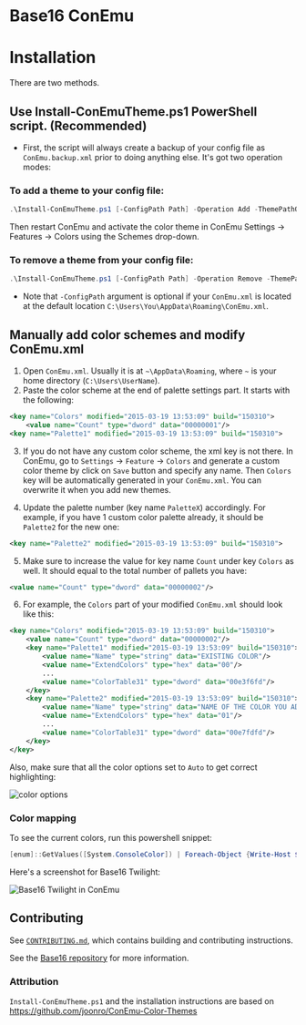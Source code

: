 # Base16 ConEmu

# Installation

There are two methods.

## Use Install-ConEmuTheme.ps1 PowerShell script. (Recommended)

- First, the script will always create a backup of your config file as
  `ConEmu.backup.xml` prior to doing anything else. It's got two
  operation modes:

### To add a theme to your config file:

```ps1
.\Install-ConEmuTheme.ps1 [-ConfigPath Path] -Operation Add -ThemePathOrName .\themes\base16-twilight.xml
```

Then restart ConEmu and activate the color theme in ConEmu Settings ->
Features -> Colors using the Schemes drop-down.

### To remove a theme from your config file:

```ps1
.\Install-ConEmuTheme.ps1 [-ConfigPath Path] -Operation Remove -ThemePathOrName "Base16 Twilight"
```

- Note that `-ConfigPath` argument is optional if your `ConEmu.xml` is
  located at the default location
  `C:\Users\You\AppData\Roaming\ConEmu.xml`.

## Manually add color schemes and modify ConEmu.xml

1. Open `ConEmu.xml`. Usually it is at  `~\AppData\Roaming`, where `~`
   is your home directory (`C:\Users\UserName`).
2. Paste the color scheme at the end of palette settings part. It starts
   with the following:

```xml
<key name="Colors" modified="2015-03-19 13:53:09" build="150310">
    <value name="Count" type="dword" data="00000001"/>
<key name="Palette1" modified="2015-03-19 13:53:09" build="150310">
```

3. If you do not have any custom color scheme, the xml key is not there.
   In ConEmu, go to `Settings` -> `Feature` -> `Colors` and generate a
   custom color theme by click on `Save` button and specify any name.
   Then `Colors` key will be automatically generated in your
   `ConEmu.xml`. You can overwrite it when you add new themes.

4. Update the palette number (key name `PaletteX`) accordingly. For
   example, if you have 1 custom color palette already, it should be
   `Palette2` for the new one:

```xml
<key name="Palette2" modified="2015-03-19 13:53:09" build="150310">
```

5. Make sure to increase the value for key name `Count` under key
   `Colors` as well. It should equal to the total number of pallets you
   have:

```xml
<value name="Count" type="dword" data="00000002"/>
```

6. For example, the `Colors` part of your modified `ConEmu.xml` should
   look like this:

```xml
<key name="Colors" modified="2015-03-19 13:53:09" build="150310">
    <value name="Count" type="dword" data="00000002"/>
    <key name="Palette1" modified="2015-03-19 13:53:09" build="150310">
        <value name="Name" type="string" data="EXISTING COLOR"/>
        <value name="ExtendColors" type="hex" data="00"/>
        ...
        <value name="ColorTable31" type="dword" data="00e3f6fd"/>
    </key>
    <key name="Palette2" modified="2015-03-19 13:53:09" build="150310">
        <value name="Name" type="string" data="NAME OF THE COLOR YOU ADDED"/>
        <value name="ExtendColors" type="hex" data="01"/>
        ...
        <value name="ColorTable31" type="dword" data="00e7fdfd"/>
    </key>
</key>
```

Also, make sure that all the color options set to `Auto` to get correct
highlighting:

![color options][3]

### Color mapping

To see the current colors, run this powershell snippet:

```ps1
[enum]::GetValues([System.ConsoleColor]) | Foreach-Object {Write-Host $_ -ForegroundColor $_}
```

Here's a screenshot for Base16 Twilight:

![Base16 Twilight in ConEmu][4]

## Contributing

See [`CONTRIBUTING.md`][2], which contains building and contributing
instructions.

See the [Base16 repository][1] for more information.  

### Attribution

`Install-ConEmuTheme.ps1` and the installation instructions are based on
https://github.com/joonro/ConEmu-Color-Themes

[1]: https://github.com/base16-project/home
[2]: CONTRIBUTING.md
[3]: ConEmu_Color_Options.png
[4]: conemu-twilight.png
